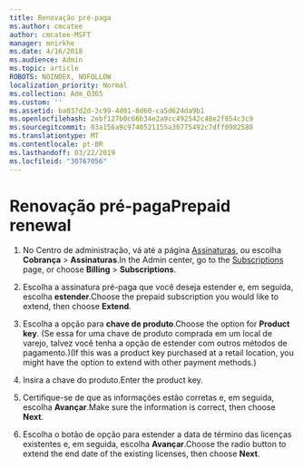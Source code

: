 ```yaml
---
title: Renovação pré-paga
ms.author: cmcatee
author: cmcatee-MSFT
manager: mnirkhe
ms.date: 4/16/2018
ms.audience: Admin
ms.topic: article
ROBOTS: NOINDEX, NOFOLLOW
localization_priority: Normal
ms.collection: Adm_O365
ms.custom: ''
ms.assetid: ba037d2d-3c99-4d01-8d60-ca5d624da9b1
ms.openlocfilehash: 2ebf127b0c66b34e2a9cc492542c48e2f854c3c9
ms.sourcegitcommit: 03a156a9c9740521155a30775492c7dff0982588
ms.translationtype: MT
ms.contentlocale: pt-BR
ms.lasthandoff: 03/22/2019
ms.locfileid: "30767056"
---
```

# <a name="prepaid-renewal"></a><span data-ttu-id="da218-102">Renovação pré-paga</span><span class="sxs-lookup"><span data-stu-id="da218-102">Prepaid renewal</span></span>

1. <span data-ttu-id="da218-103">No Centro de administração, vá até a página [Assinaturas](https://go.microsoft.com/fwlink/p/?linkid=842054), ou escolha **Cobrança** \> **Assinaturas**.</span><span class="sxs-lookup"><span data-stu-id="da218-103">In the Admin center, go to the [Subscriptions](https://go.microsoft.com/fwlink/p/?linkid=842054) page, or choose **Billing** \> **Subscriptions**.</span></span>
    
2. <span data-ttu-id="da218-104">Escolha a assinatura pré-paga que você deseja estender e, em seguida, escolha **estender**.</span><span class="sxs-lookup"><span data-stu-id="da218-104">Choose the prepaid subscription you would like to extend, then choose **Extend**.</span></span>
    
3. <span data-ttu-id="da218-105">Escolha a opção para **chave de produto**.</span><span class="sxs-lookup"><span data-stu-id="da218-105">Choose the option for **Product key**.</span></span> <span data-ttu-id="da218-106">(Se essa for uma chave de produto comprada em um local de varejo, talvez você tenha a opção de estender com outros métodos de pagamento.)</span><span class="sxs-lookup"><span data-stu-id="da218-106">(If this was a product key purchased at a retail location, you might have the option to extend with other payment methods.)</span></span>
    
4. <span data-ttu-id="da218-107">Insira a chave do produto.</span><span class="sxs-lookup"><span data-stu-id="da218-107">Enter the product key.</span></span>
    
5. <span data-ttu-id="da218-108">Certifique-se de que as informações estão corretas e, em seguida, escolha **Avançar**.</span><span class="sxs-lookup"><span data-stu-id="da218-108">Make sure the information is correct, then choose **Next**.</span></span>
    
6. <span data-ttu-id="da218-109">Escolha o botão de opção para estender a data de término das licenças existentes e, em seguida, escolha **Avançar**.</span><span class="sxs-lookup"><span data-stu-id="da218-109">Choose the radio button to extend the end date of the existing licenses, then choose **Next**.</span></span>
    

